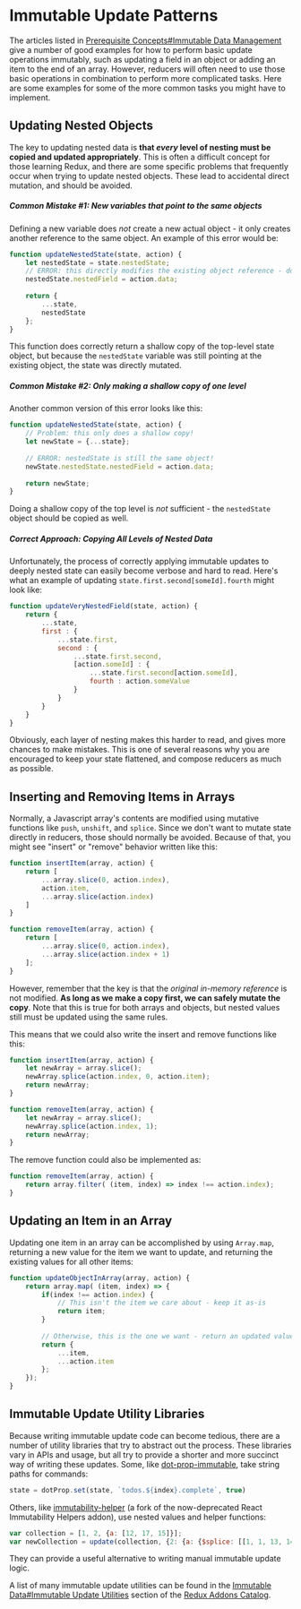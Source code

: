 # Immutable Update Patterns

The articles listed in [Prerequisite Concepts#Immutable Data Management](PrerequisiteConcepts.md#immutable-data-management) give a number of good examples for how to perform basic update operations immutably, such as updating a field in an object or adding an item to the end of an array.  However, reducers will often need to use those basic operations in combination to perform more complicated tasks.  Here are some examples for some of the more common tasks you might have to implement.

## Updating Nested Objects

The key to updating nested data is **that _every_ level of nesting must be copied and updated appropriately**.  This is often a difficult concept for those learning Redux, and there are some specific problems that frequently occur when trying to update nested objects.  These lead to accidental direct mutation, and should be avoided.

##### Common Mistake #1: New variables that point to the same objects


Defining a new variable does _not_ create a new actual object - it only creates another reference to the same object.  An example of this error would be:

```js
function updateNestedState(state, action) {
    let nestedState = state.nestedState;
    // ERROR: this directly modifies the existing object reference - don't do this!
    nestedState.nestedField = action.data;
    
    return {
        ...state,
        nestedState
    };
}
```

This function does correctly return a shallow copy of the top-level state object, but because the `nestedState` variable was still pointing at the existing object, the state was directly mutated.  


##### Common Mistake #2: Only making a shallow copy of one level

Another common version of this error looks like this:

```js
function updateNestedState(state, action) {
    // Problem: this only does a shallow copy!
    let newState = {...state};
    
    // ERROR: nestedState is still the same object!
    newState.nestedState.nestedField = action.data;
    
    return newState;
}
```

Doing a shallow copy of the top level is _not_ sufficient - the `nestedState` object should be copied as well.


##### Correct Approach: Copying All Levels of Nested Data

Unfortunately, the process of correctly applying immutable updates to deeply nested state can easily become verbose and hard to read.  Here's what an example of updating `state.first.second[someId].fourth` might look like:

```js
function updateVeryNestedField(state, action) {
    return {
        ...state,
        first : {
            ...state.first,
            second : {
                ...state.first.second,
                [action.someId] : {
                    ...state.first.second[action.someId],
                    fourth : action.someValue
                }
            }
        }
    }
}
```

Obviously, each layer of nesting makes this harder to read, and gives more chances to make mistakes.  This is one of several reasons why you are encouraged to keep your state flattened, and compose reducers as much as possible.


## Inserting and Removing Items in Arrays

Normally, a Javascript array's contents are modified using mutative functions like `push`, `unshift`, and `splice`.  Since we don't want to mutate state directly in reducers, those should normally be avoided.  Because of that, you might see "insert" or "remove" behavior written like this:

```js
function insertItem(array, action) {
    return [
        ...array.slice(0, action.index),
        action.item,
        ...array.slice(action.index)
    ]
}

function removeItem(array, action) {
    return [
        ...array.slice(0, action.index),
        ...array.slice(action.index + 1)
    ];
}
```

However, remember that the key is that the _original in-memory reference_ is not modified.  **As long as we make a copy first, we can safely mutate the copy**.  Note that this is true for both arrays and objects, but nested values still must be updated using the same rules.

This means that we could also write the insert and remove functions like this:

```js
function insertItem(array, action) {
    let newArray = array.slice();
    newArray.splice(action.index, 0, action.item);
    return newArray;
}

function removeItem(array, action) {
    let newArray = array.slice();
    newArray.splice(action.index, 1);
    return newArray;
}
```

The remove function could also be implemented as:

```js
function removeItem(array, action) {
    return array.filter( (item, index) => index !== action.index);
}
```

## Updating an Item in an Array

Updating one item in an array can be accomplished by using `Array.map`, returning a new value for the item we want to update, and returning the existing values for all other items:

```js
function updateObjectInArray(array, action) {
    return array.map( (item, index) => {
        if(index !== action.index) {
            // This isn't the item we care about - keep it as-is
            return item;
        }
        
        // Otherwise, this is the one we want - return an updated value
        return {
            ...item,
            ...action.item
        };    
    });
}
```



## Immutable Update Utility Libraries

Because writing immutable update code can become tedious, there are a number of utility libraries that try to abstract out the process.  These libraries vary in APIs and usage, but all try to provide a shorter and more succinct way of writing these updates.  Some, like [dot-prop-immutable](https://github.com/debitoor/dot-prop-immutable), take string paths for commands:
```js
state = dotProp.set(state, `todos.${index}.complete`, true)
```

Others, like [immutability-helper](https://github.com/kolodny/immutability-helper) (a fork of the now-deprecated React Immutability Helpers addon), use nested values and helper functions:
```js
var collection = [1, 2, {a: [12, 17, 15]}];
var newCollection = update(collection, {2: {a: {$splice: [[1, 1, 13, 14]]}}});
```

They can provide a useful alternative to writing manual immutable update logic.

A list of many immutable update utilities can be found in the [Immutable Data#Immutable Update Utilities](https://github.com/markerikson/redux-ecosystem-links/blob/master/immutable-data.md#immutable-update-utilities) section of the [Redux Addons Catalog](https://github.com/markerikson/redux-ecosystem-links).
